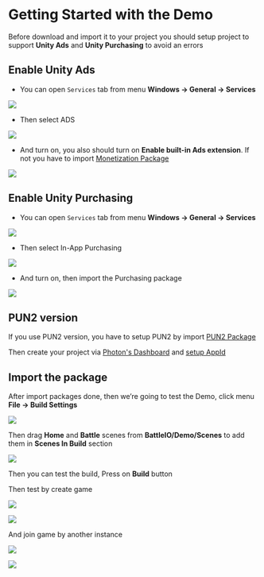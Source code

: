 # Getting Started with the Demo

Before download and import it to your project you should setup project to support **Unity Ads** and **Unity Purchasing** to avoid an errors

## Enable Unity Ads

* You can open `Services` tab from menu **Windows -> General -> Services**

![](../images/001/0.png)

* Then select ADS

![](../images/001/1.png)

* And turn on, you also should turn on **Enable built-in Ads extension**. If not you have to import [Monetization Package](https://assetstore.unity.com/packages/add-ons/services/unity-monetization-66123?aid=1100lGeN)

![](../images/001/2.png)

## Enable Unity Purchasing

* You can open `Services` tab from menu **Windows -> General -> Services**

![](../images/001/0.png)

* Then select In-App Purchasing

![](../images/001/3.png)

* And turn on, then import the Purchasing package

![](../images/001/4.png)

## PUN2 version

If you use PUN2 version, you have to setup PUN2 by import [PUN2 Package](https://assetstore.unity.com/packages/tools/network/photon-unity-networking-classic-free-1786?aid=1100lGeN)

Then create your project via [Photon's Dashboard](https://www.photonengine.com/en-us/Photon) and [setup AppId](https://doc.photonengine.com/en-us/pun/current/getting-started/initial-setup)

## Import the package

After import packages done, then we’re going to test the Demo, click menu **File -> Build Settings**

![](../images/0TezmJz3xDjyVkZXQ.png)

Then drag **Home** and **Battle** scenes from **BattleIO/Demo/Scenes** to add them in **Scenes In Build** section

![](../images/0OT7wKu4ZZsROmGBw.png)

Then you can test the build, Press on **Build** button

Then test by create game

![](../images/04BrxQZaISZ_VVasd.png)

![](../images/0pppR7Ln87NkrhocQ.png)

And join game by another instance

![](../images/0PVH41mibfVDY8F7D.png)

![](../images/0D0q2xppQVNzfBnfH.png)